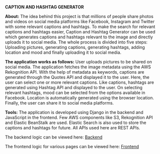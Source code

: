 <b>CAPTION AND HASHTAG GENERATOR</b>

<b>About:</b>
The idea behind this project is that millions of people share photos and videos on social media platforms like Facebook, Instagram and Twitter with some relevant captions and hashtags. To make the search for relevant captions and hashtags easier, Caption and Hashtag Generator can be used which generates captions and hashtags relevant to the image and directly uploads it to social media. The whole process is divided into five steps: Uploading pictures, generating captions, generating hashtags, adding location and mood and finally uploading it to social media.

<b>The application works as follows:</b>
User uploads pictures to be shared on social media. The application fetches the image metadata using the AWS Rekognition API. With the help of metadata as keywords, captions are generated through the Quotes API and displayed it to the user. Here, the user can select one or more relevant captions. Like captions, hashtags are generated using Hashtag API and displayed to the user. On selecting relevant hashtags, mood can be selected from the options available in Facebook. Location is automatically generated using the browser location. Finally, the user can share it to social media platforms.

<b>Tools:</b>
The application is developed using Django in the backend and JavaScript in the frontend. Few AWS components like S3, Rekognition API and Elastic BeanStalk are used. Elastic Search is also used to store the captions and hashtags for future. All APIs used here are REST APIs.

The backend logic can be viewed here:
[Backend](https://github.com/hrishikeshgarai/Caption-Hashtag-Generator/blob/master/uploads/core/views.py)

The frontend logic for various pages can be viewed here:
[Frontend](https://github.com/hrishikeshgarai/Caption-Hashtag-Generator/tree/master/uploads/templates/core)
